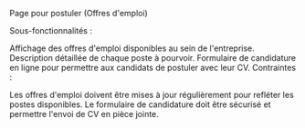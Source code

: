 Page pour postuler (Offres d'emploi)

Sous-fonctionnalités :

Affichage des offres d'emploi disponibles au sein de l'entreprise.
Description détaillée de chaque poste à pourvoir.
Formulaire de candidature en ligne pour permettre aux candidats de postuler avec leur CV.
Contraintes :

Les offres d'emploi doivent être mises à jour régulièrement pour refléter les postes disponibles.
Le formulaire de candidature doit être sécurisé et permettre l'envoi de CV en pièce jointe.
